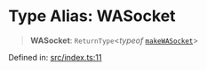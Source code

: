 # Type Alias: WASocket

> **WASocket**: `ReturnType`\<*typeof* [`makeWASocket`](../functions/makeWASocket.md)\>

Defined in: [src/index.ts:11](https://github.com/Fokusdotid/Baileys/blob/3533fb5d5a1e97f0cc8384505a121b389a346518/src/index.ts#L11)

